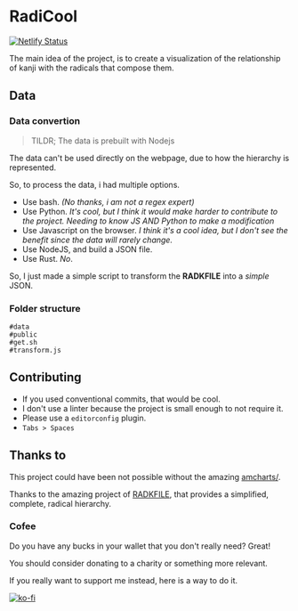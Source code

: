 # RadiCool

[![Netlify Status](https://api.netlify.com/api/v1/badges/7b5acafa-f32d-4357-bf03-b1af54175ab4/deploy-status)](https://app.netlify.com/sites/radicool/deploys)

The main idea of the project, is to create a visualization of the relationship of kanji with the radicals that compose them.

## Data

### Data convertion

> TILDR; The data is prebuilt with Nodejs

The data can't be used directly on the webpage, due to how the hierarchy is represented.

So, to process the data, i had multiple options.

- Use bash. *(No thanks, i am not a regex expert)*
- Use Python. *It's cool, but I think it would make harder to contribute to the project. Needing to know JS AND Python to make a modification*
- Use Javascript on the browser. *I think it's a cool idea, but I don't see the benefit since the data will rarely change.*
- Use NodeJS, and build a JSON file.
- Use Rust. *No*.

So, I just made a simple script to transform the **RADKFILE** into a *simple* JSON.

### Folder structure

```
#data
#public
#get.sh
#transform.js
```

## Contributing

- If you used conventional commits, that would be cool.
- I don't use a linter because the project is small enough to not require it.
- Please use a `editorconfig` plugin.
- `Tabs > Spaces`

## Thanks to

This project could have been not possible without the amazing [amcharts/](https://www.amcharts.com/).

Thanks to the amazing project of [RADKFILE](https://www.edrdg.org/krad/kradinf.html), that provides a simplified, complete, radical hierarchy.

### Cofee

Do you have any bucks in your wallet that you don't really need? Great!

You should consider donating to a charity or something more relevant.

If you really want to support me instead, here is a way to do it.

[![ko-fi](https://www.ko-fi.com/img/githubbutton_sm.svg)](https://ko-fi.com/X8X315KOS)
